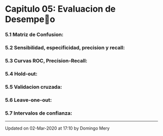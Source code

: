 
# Capitulo 05: Evaluacion de Desempeo
### 5.1 Matriz de Confusion:
### 5.2 Sensibilidad, especificidad, precision y recall:
### 5.3 Curvas ROC, Precision-Recall:
### 5.4 Hold-out:
### 5.5 Validacion cruzada:
### 5.6 Leave-one-out:
### 5.7 Intervalos de confianza:
---


Updated on 02-Mar-2020 at 17:10 by Domingo Mery
